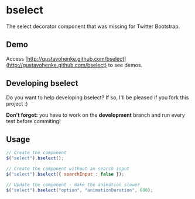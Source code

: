 # bselect

The select decorator component that was missing for Twitter Bootstrap.

## Demo
Access [http://gustavohenke.github.com/bselect](http://gustavohenke.github.com/bselect) to see demos.

## Developing bselect
Do you want to help developing bselect? If so, I'll be pleased if you fork this project :)

__Don't forget:__ you have to work on the __development__ branch and run every test before commiting!

## Usage

```javascript
// Create the component
$("select").bselect();

// Create the component without an search input
$("select").bselect({ searchInput : false });

// Update the component - make the animation slower
$("select").bselect("option", "animationDuration", 600);
```
